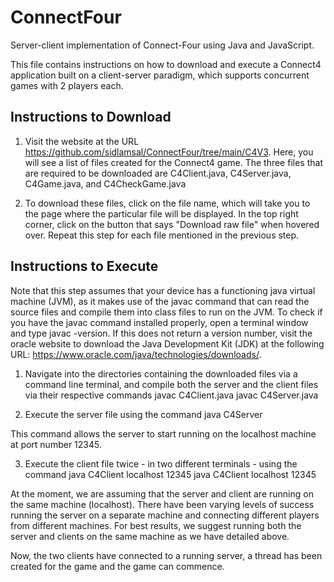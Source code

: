 # ConnectFour
Server-client implementation of Connect-Four using Java and JavaScript.

This file contains instructions on how to download and execute a Connect4 application built on a client-server paradigm, which supports concurrent games with 2 players each.

## Instructions to Download

1. Visit the website at the URL https://github.com/sidlamsal/ConnectFour/tree/main/C4V3. Here, you will see a list of files created for the Connect4 game. The three files that are required to be downloaded are C4Client.java, C4Server.java, C4Game.java, and C4CheckGame.java

2. To download these files, click on the file name, which will take you to the page where the particular file will be displayed. In the top right corner, click on the button that says "Download raw file" when hovered over. Repeat this step for each file mentioned in the previous step.

## Instructions to Execute

Note that this step assumes that your device has a functioning java virtual machine (JVM), as it makes use of the javac command that can read the source files and compile them into class files to run on the JVM. To check if you have the javac command installed properly, open a terminal window and type javac -version. If this does not return a version number, visit the oracle website to download the Java Development Kit (JDK) at the following URL: https://www.oracle.com/java/technologies/downloads/.

1. Navigate into the directories containing the downloaded files via a command line terminal, and compile both the server and the client files via their respective commands
javac C4Client.java 
javac C4Server.java

2. Execute the server file using the command 
java C4Server

This command allows the server to start running on the localhost machine at port number 12345.

3. Execute the client file twice - in two different terminals - using the command
java C4Client localhost 12345
java C4Client localhost 12345

At the moment, we are assuming that the server and client are running on the same machine (localhost). There have been varying levels of success running the server on a separate machine and connecting different players from different machines. For best results, we suggest running both the server and clients on the same machine as we have detailed above.

Now, the two clients have connected to a running server, a thread has been created for the game and the game can commence.
